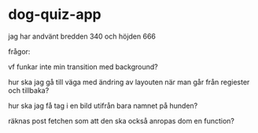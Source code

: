 # dog-quiz-app

jag har andvänt bredden 340 och höjden 666

frågor:

vf funkar inte min transition med background?

hur ska jag gå till väga med ändring av layouten när man går från regiester och tillbaka?

hur ska jag få tag i en bild utifrån bara namnet på hunden?

räknas post fetchen som att den ska också anropas dom en function?